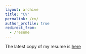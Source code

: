 ```yaml
---
layout: archive
title: "CV"
permalink: /cv/
author_profile: true
redirect_from:
  - /resume
---
```


The latest copy of my resume is [here](https://www.dropbox.com/scl/fi/w03s9afcivt22h49m7z89/MSB_CV_Nov2024.pdf?rlkey=cdss6b26lc03z0v4za102qttm&st=72c7p936&dl=0)

